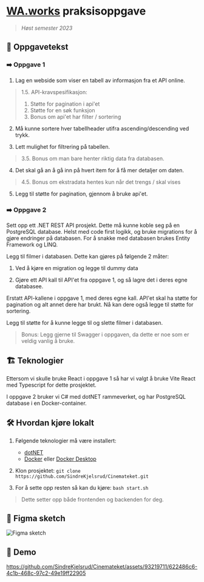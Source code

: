 # [WA.works](https://wa.works/) praksisoppgave
> *Høst semester 2023*

## 📝 Oppgavetekst

### ➡️ Oppgave 1

1. Lag en webside som viser en tabell av informasjon fra et API online.
> 1.5. API-kravspesifikasjon:  
> 1. Støtte for pagination i api'et  
> 2. Støtte for en søk funksjon  
> 3. Bonus om api'et har filter / sortering

2. Må kunne sortere hver tabellheader utifra ascending/descending ved trykk.

3. Lett mulighet for filtrering på tabellen. 
> 3.5. Bonus om man bare henter riktig data fra databasen.

4. Det skal gå an å gå inn på hvert item for å få mer detaljer om daten.
> 4.5. Bonus om ekstradata hentes kun når det trengs / skal vises

5. Legg til støtte for pagination, gjennom å bruke api'et.

### ➡️ Oppgave 2

Sett opp ett .NET REST API prosjekt. Dette må kunne koble seg på en PostgreSQL database. Helst med code first logikk, og bruke migrations for å gjøre endringer på databasen. For å snakke med databasen brukes Entity Framework og LINQ.

Legg til filmer i databasen. Dette kan gjøres på følgende 2 måter:
1. Ved å kjøre en migration og legge til dummy data

2. Gjøre ett API kall til API'et fra oppgave 1, og så lagre det i deres egne databasee.

Erstatt API-kallene i oppgave 1, med deres egne kall. API'et skal ha støtte for pagination og alt annet dere har brukt. Nå kan dere også legge til støtte for sortering.

Legg til støtte for å kunne legge til og slette filmer i databasen.

> Bonus: Legg gjerne til Swagger i oppgaven, da dette er noe som er veldig vanlig å bruke.

## 🏗️ Teknologier

Ettersom vi skulle bruke React i oppgave 1 så har vi valgt å bruke Vite React med Typescript for dette prosjektet.

I oppgave 2 bruker vi C# med dotNET rammeverket, og har PostgreSQL database i en Docker-container. 

## 🛠️ Hvordan kjøre lokalt

1. Følgende teknologier må være installert:
   - [dotNET](https://dotnet.microsoft.com/en-us/)
   - [Docker](https://www.docker.com/) eller [Docker Desktop](https://www.docker.com/products/docker-desktop/)
  
2. Klon prosjektet: `git clone https://github.com/SindreKjelsrud/Cinemateket.git`
 
3. For å sette opp resten så kan du kjøre: `bash start.sh`

> Dette setter opp både frontenden og backenden for deg.

## 📸 Figma sketch

![Figma sketch](https://github.com/SindreKjelsrud/Cinemateket/assets/93219711/9dbfa147-5c75-4413-bad9-54f8af0a141d)


## 🎥 Demo

https://github.com/SindreKjelsrud/Cinemateket/assets/93219711/622486c6-4c1b-468c-97c2-49e19ff22905
